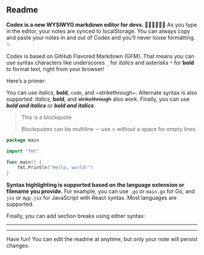 ## Readme

**Codex is a new WYSIWYG markdown editor for devs. 👩🏾‍💻👨🏼‍💻** As you type in the editor, your notes are synced to localStorage. You can always copy and paste your notes in and out of Codex and you’ll never loose formatting. ✨

Codex is based on GitHub Flavored Markdown (GFM). That means you can use syntax characters like underscores `_` for _italics_ and asterisks `*` for **bold** to format text, right from your browser!

Here’s a primer:

You can use _italics_, **bold**, `code`, and ~strikethrough~. Alternate syntax is also supported: *italics*, __bold__, and ~~strikethrough~~ also work. Finally, you can use ***bold and italics*** or ___bold and italics___.

> This is a blockquote
>
> Blockquotes can be multiline -- use > without a space for empty lines

```go
package main

import "fmt"

func main() {
	fmt.Println("Hello, world!")
}
```

**Syntax highlighting is supported based on the language extension or filename you provide.** For example, you can use `.go` or `main.go` for Go, and `jsx` or `App.jsx` for JavaScript with React syntax. Most languages are supported.

Finally, you can add section breaks using either syntax:

---

***

Have fun! You can edit the readme at anytime, but only your note will persist changes.
